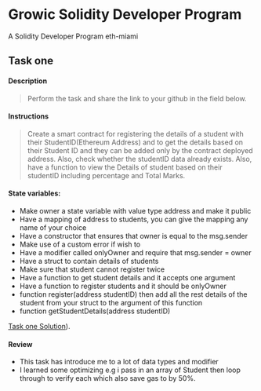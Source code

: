 # Growic Solidity Developer Program
A  Solidity Developer Program eth-miami

## Task one


#### **Description**

> Perform the task and share the link to your github in the field below.

#### **Instructions**
> Create a smart contract for registering the details of a student with their StudentID(Ethereum Address) and to get the details based on their Student ID and they can be added only by the contract deployed address. Also, check whether the studentID data already exists. Also, have a function to view the Details of student based on their studentID including percentage and Total Marks.

#### **State variables:**

* Make owner a state variable with value type address and make it public
* Have a mapping of address to students, you can give the mapping any name of your choice
* Have a constructor that ensures that owner is equal to the msg.sender
* Make use of a custom error if wish to
* Have a modifier called onlyOwner and require that msg.sender = owner
* Have a struct to contain details of students
* Make sure that student cannot register twice
* Have a function to get student details and it accepts one argument
* Have a function to register students and it should be onlyOwner
* function register(address studentID) then add all the rest details of the student from your struct to the argument of this function
* function getStudentDetails(address studentID)

[Task one Solution]()).

#### **Review**
- This task has introduce me to a lot of data types and modifier
- I learned some optimizing e.g i pass in an array of Student then loop through to verify each which also save gas to by 50%.
